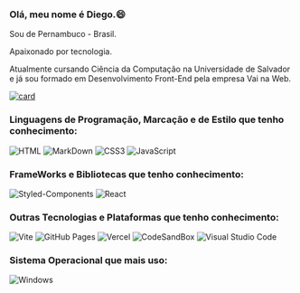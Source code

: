 ### Olá, meu nome é Diego.😄

Sou de Pernambuco - Brasil.

Apaixonado por tecnologia.

Atualmente cursando Ciência da Computação na Universidade de Salvador e já sou formado em Desenvolvimento Front-End pela empresa Vai na Web.

[![card](https://github-readme-stats.vercel.app/api?username=diego1601&theme=dark)](https://github.com/anuraghazra/github-readme-stats)


### Linguagens de Programação, Marcação e de Estilo que tenho conhecimento:

<img src="https://img.shields.io/badge/HTML5-E34F26?style=for-the-badge&logo=html5&logoColor=white" alt="HTML"/>

<img src="https://img.shields.io/badge/Markdown-000000?style=for-the-badge&logo=markdown&logoColor=white" alt="MarkDown"/>

<img src="https://img.shields.io/badge/CSS-239120?&style=for-the-badge&logo=css3&logoColor=white" alt="CSS3"/>

<img src="https://img.shields.io/badge/JavaScript-F7DF1E?style=for-the-badge&logo=javascript&logoColor=black" alt="JavaScript"/>


### FrameWorks e Bibliotecas que tenho conhecimento:

<img src="https://img.shields.io/badge/styled--components-DB7093?style=for-the-badge&logo=styled-components&logoColor=white" alt="Styled-Components"/>

<img src="https://img.shields.io/badge/React-20232A?style=for-the-badge&logo=react&logoColor=61DAFB" alt="React"/>


### Outras Tecnologias e Plataformas que tenho conhecimento:

<img src="![Vite](https://img.shields.io/badge/vite-%23646CFF.svg?style=for-the-badge&logo=vite&logoColor=white)" alt="Vite"/>

<img src="![Github Pages](https://img.shields.io/badge/github%20pages-121013?style=for-the-badge&logo=github&logoColor=white)" alt="GitHub Pages"/>

<img src="https://img.shields.io/badge/Vercel-000000?style=for-the-badge&logo=vercel&logoColor=white" alt="Vercel"/>

<img src="https://img.shields.io/badge/Codesandbox-000000?style=for-the-badge&logo=CodeSandbox&logoColor=white" alt="CodeSandBox"/>

<img src="https://img.shields.io/badge/Visual_Studio_Code-0078D4?style=for-the-badge&logo=visual%20studio%20code&logoColor=white" alt="Visual Studio Code"/>


### Sistema Operacional que mais uso:

<img src="![Windows](https://img.shields.io/badge/Windows-000?style=for-the-badge&logo=windows&logoColor=2CA5E0)" alt="Windows"/>

<!--
**Diego1601/Diego1601** is a ✨ _special_ ✨ repository because its `README.md` (this file) appears on your GitHub profile.

Here are some ideas to get you started:

- 🔭 I’m currently working on ...
- 🌱 I’m currently learning ...
- 👯 I’m looking to collaborate on ...
- 🤔 I’m looking for help with ...
- 💬 Ask me about ...
- 📫 How to reach me: ...
- 😄 Pronouns: ...
- ⚡ Fun fact: ...
-->

